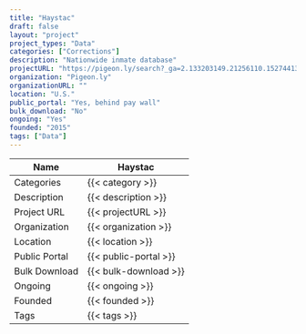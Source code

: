 ```yaml
---
title: "Haystac"
draft: false
layout: "project"
project_types: "Data"
categories: ["Corrections"]
description: "Nationwide inmate database"
projectURL: "https://pigeon.ly/search?_ga=2.133203149.21256110.1527441308-1979766512.1527441308"
organization: "Pigeon.ly"
organizationURL: ""
location: "U.S."
public_portal: "Yes, behind pay wall"
bulk_download: "No"
ongoing: "Yes"
founded: "2015"
tags: ["Data"]
---
```



Name                    |  Haystac    
------------------------|----
Categories              | {{< category >}} 
Description             | {{< description >}} 
Project URL             | {{< projectURL >}} 
Organization            | {{< organization >}} 
Location                | {{< location >}} 
Public Portal           | {{< public-portal >}} 
Bulk Download           | {{< bulk-download >}} 
Ongoing                 | {{< ongoing >}} 
Founded                 | {{< founded >}} 
Tags                    | {{< tags >}} 
